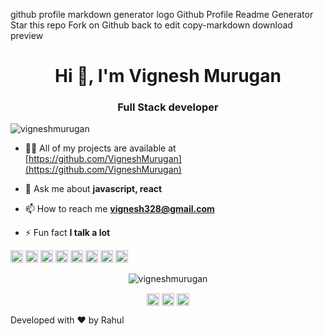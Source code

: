 github profile markdown generator logo
Github Profile Readme Generator
 Star this repo
 Fork on Github
 back to edit
 copy-markdown
 download
 preview
<h1 align="center">Hi 👋, I'm Vignesh Murugan</h1>
<h3 align="center">Full Stack developer</h3>
<p align="left"> <img src="https://komarev.com/ghpvc/?username=vigneshmurugan" alt="vigneshmurugan" /> </p>

- 👨‍💻 All of my projects are available at [https://github.com/VigneshMurugan](https://github.com/VigneshMurugan)

- 💬 Ask me about **javascript, react**

- 📫 How to reach me **vignesh328@gmail.com**

- ⚡ Fun fact **I talk a lot**

<p align="left"><img src="https://konpa.github.io/devicon/devicon.git/icons/react/react-original-wordmark.svg" alt="react" width="20" height="20"/> <img src="https://konpa.github.io/devicon/devicon.git/icons/css3/css3-original-wordmark.svg" alt="css3" width="20" height="20"/> <img src="https://konpa.github.io/devicon/devicon.git/icons/javascript/javascript-original.svg" alt="javascript" width="20" height="20"/> <img src="https://konpa.github.io/devicon/devicon.git/icons/typescript/typescript-original.svg" alt="typescript" width="20" height="20"/> <img src="https://konpa.github.io/devicon/devicon.git/icons/mongodb/mongodb-original-wordmark.svg" alt="mongodb" width="20" height="20"/> <img src="https://konpa.github.io/devicon/devicon.git/icons/redis/redis-original-wordmark.svg" alt="redis" width="20" height="20"/> <img src="https://konpa.github.io/devicon/devicon.git/icons/nodejs/nodejs-original-wordmark.svg" alt="nodejs" width="20" height="20"/> <img src="https://konpa.github.io/devicon/devicon.git/icons/express/express-original-wordmark.svg" alt="express" width="20" height="20"/></p><p align="center"> <img src="https://github-readme-stats.vercel.app/api?username=vigneshmurugan&show_icons=true" alt="vigneshmurugan" /> </p>

<p align="center">
<a href="https://twitter.com/visumurugan" target="blank"><img align="center" src="https://cdn.jsdelivr.net/npm/simple-icons@3.0.1/icons/twitter.svg" alt="visumurugan" height="20" width="20" /></a>
<a href="https://linkedin.com/in/iamvigneshmurugan" target="blank"><img align="center" src="https://cdn.jsdelivr.net/npm/simple-icons@3.0.1/icons/linkedin.svg" alt="iamvigneshmurugan" height="20" width="20" /></a>
<a href="https://fb.com/iamvigneshmurgan" target="blank"><img align="center" src="https://cdn.jsdelivr.net/npm/simple-icons@3.0.1/icons/facebook.svg" alt="iamvigneshmurgan" height="20" width="20" /></a>
</p>
Developed with ❤️ by Rahul
